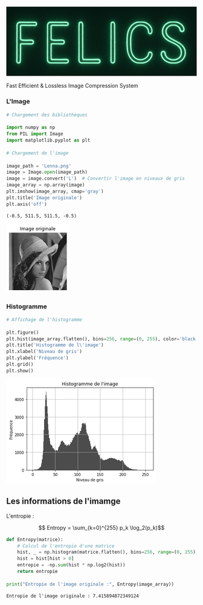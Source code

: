 ![Image originale](FELICS.png)

Fast Efficient & Lossless Image Compression System 

### L'Image


```python
# Chargement des bibliothèques

import numpy as np
from PIL import Image
import matplotlib.pyplot as plt

# Chargement de l'image

image_path = 'Lenna.png'
image = Image.open(image_path)
image = image.convert('L')  # Convertir l'image en niveaux de gris
image_array = np.array(image)
plt.imshow(image_array, cmap='gray')
plt.title('Image originale')
plt.axis('off')


```




    (-0.5, 511.5, 511.5, -0.5)




    
![png](FELIC_files/FELIC_2_1.png)
    


### Histogramme


```python
# Affichage de l'histogramme

plt.figure()
plt.hist(image_array.flatten(), bins=256, range=(0, 255), color='black', alpha=0.7)
plt.title('Histogramme de l\'image')
plt.xlabel('Niveau de gris')
plt.ylabel('Fréquence')
plt.grid()
plt.show()
```


    
![png](FELIC_files/FELIC_4_0.png)
    


## Les informations de l'imamge

L'entropie : 

$$ Entropy = \sum_{k=0}^{255} p_k \log_2(p_k)$$



```python
def Entropy(matrice):
    # Calcul de l'entropie d'une matrice
    hist, _ = np.histogram(matrice.flatten(), bins=256, range=(0, 255), density=True)
    hist = hist[hist > 0]
    entropie = -np.sum(hist * np.log2(hist))
    return entropie

print("Entropie de l'image originale :", Entropy(image_array))
```

    Entropie de l'image originale : 7.415894872349124

